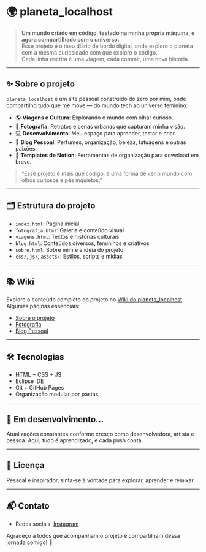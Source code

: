 # 🌍 planeta_localhost

> **Um mundo criado em código, testado na minha própria máquina, e agora compartilhado com o universo.**  
> Esse projeto é o meu diário de bordo digital, onde exploro o planeta com a mesma curiosidade com que exploro o código.  
> Cada linha escrita é uma viagem, cada commit, uma nova história.

---

## ✨ Sobre o projeto

`planeta_localhost` é um site pessoal construído do zero por mim, onde compartilho tudo que me move — do mundo tech ao universo feminino:

- 🌎 **Viagens e Cultura**: Explorando o mundo com olhar curioso.
- 📸 **Fotografia**: Retratos e cenas urbanas que capturam minha visão.
- 💻 **Desenvolvimento**: Meu espaço para aprender, testar e criar.
- 💄 **Blog Pessoal**: Perfumes, organização, beleza, tatuagens e outras paixões.
- 📝 **Templates de Notion**: Ferramentas de organização para download em breve.

> “Esse projeto é mais que código, é uma forma de ver o mundo com olhos curiosos e pés inquietos.”

---

## 🗂 Estrutura do projeto

- `index.html`: Página inicial
- `fotografia.html`: Galeria e conteúdo visual
- `viagens.html`: Textos e histórias culturais
- `blog.html`: Conteúdos diversos, femininos e criativos
- `sobre.html`: Sobre mim e a ideia do projeto
- `css/`, `js/`, `assets/`: Estilos, scripts e mídias

---

## 📚 Wiki

Explore o conteúdo completo do projeto no [Wiki do planeta_localhost](https://github.com/Vitriacorrea/planeta_localhost/wiki). Algumas páginas essenciais:

- [Sobre o projeto](https://github.com/Vitriacorrea/planeta_localhost/wiki/Sobre)
- [Fotografia](https://github.com/Vitriacorrea/planeta_localhost/wiki/Fotografia)
- [Blog Pessoal](https://github.com/Vitriacorrea/planeta_localhost/wiki/Blog)

---

## 🛠 Tecnologias

- HTML + CSS + JS
- Eclipse IDE
- Git + GitHub Pages
- Organização modular por pastas

---

## 🚧 Em desenvolvimento...

Atualizações constantes conforme cresço como desenvolvedora, artista e pessoa. Aqui, tudo é aprendizado, e cada push conta.

---

## 📌 Licença

Pessoal e inspirador, sinta-se à vontade para explorar, aprender e remixar.

---

## 📬 Contato

- Redes sociais: [Instagram](https://www.instagram.com/vitriacorrea)

Agradeço a todos que acompanham o projeto e compartilham dessa jornada comigo! 🚀
